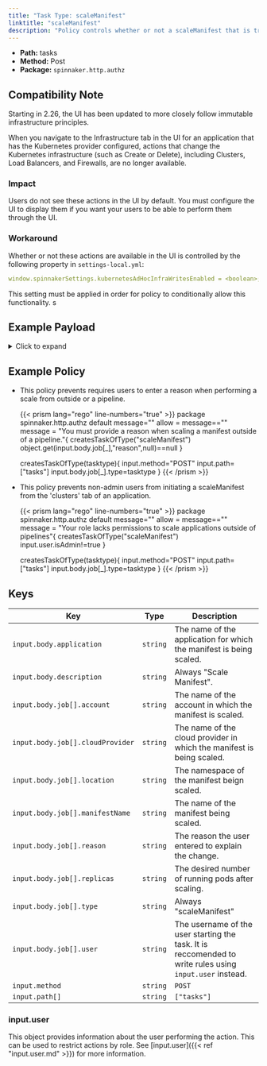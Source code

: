 ```yaml
---
title: "Task Type: scaleManifest"
linktitle: "scaleManifest"
description: "Policy controls whether or not a scaleManifest that is triggered from outside a spinnaker pipeline (e.g. from the ‘Clusters’ tab of an application’s ‘edit’ action) can run."
---
```


- **Path:** tasks
- **Method:** Post
- **Package:** `spinnaker.http.authz`

## Compatibility Note

Starting in 2.26, the UI has been updated to more closely follow immutable infrastructure principles.

When you navigate to the Infrastructure tab in the UI for an application that has the Kubernetes provider configured, actions that change the Kubernetes infrastructure (such as Create or Delete), including Clusters, Load Balancers, and Firewalls, are no longer available.

### Impact

Users do not see these actions in the UI by default. You must configure the UI to display them if you want your users to be able to perform them through the UI.

### Workaround

Whether or not these actions are available in the UI is controlled by the following property in `settings-local.yml`:

```yml
window.spinnakerSettings.kubernetesAdHocInfraWritesEnabled = <boolean>;
```

This setting must be applied in order for policy to conditionally allow this functionality.
s
## Example Payload

<details><summary>Click to expand</summary>

```json
{
  "input": {
    "body": {
      "application": "hostname",
      "description": "Scale manifest",
      "job": [
        {
          "account": "spinnaker",
          "cloudProvider": "kubernetes",
          "location": "staging",
          "manifestName": "deployment hostname",
          "reason": null,
          "replicas": "5",
          "type": "scaleManifest",
          "user": "myUserName"
        }
      ]
    },
    "method": "POST",
    "path": [
      "tasks"
    ],
    "user": {
      "isAdmin": false,
      "roles": [],
      "username": "myUserName"
    }
  }
}
```
</details>

## Example Policy

- This policy prevents requires users to enter a reason when performing a scale from outside or a pipeline.

  {{< prism lang="rego" line-numbers="true" >}}
  package spinnaker.http.authz
  default message=""
  allow = message==""
  message = "You must provide a reason when scaling a manifest outside of a pipeline."{
        createsTaskOfType("scaleManifest")
        object.get(input.body.job[_],"reason",null)==null
  }

  createsTaskOfType(tasktype){
      input.method="POST"
      input.path=["tasks"]
      input.body.job[_].type=tasktype
  }
  {{< /prism >}}

- This policy prevents non-admin users from initiating a scaleManifest from the 'clusters' tab of an application.

  {{< prism lang="rego" line-numbers="true" >}}
  package spinnaker.http.authz
  default message=""
  allow = message==""
  message = "Your role lacks permissions to scale applications outside of pipelines"{
        createsTaskOfType("scaleManifest")
        input.user.isAdmin!=true
  }

  createsTaskOfType(tasktype){
      input.method="POST"
      input.path=["tasks"]
      input.body.job[_].type=tasktype
  }
  {{< /prism >}}

## Keys

| Key                              | Type     | Description                                                                                              |
| -------------------------------- | -------- | -------------------------------------------------------------------------------------------------------- |
| `input.body.application`         | `string` | The name of the application for which the manifest is being scaled.                                      |
| `input.body.description`         | `string` | Always "Scale Manifest".                                                                                 |
| `input.body.job[].account`       | `string` | The name of the account in which the manifest is scaled.                                                 |
| `input.body.job[].cloudProvider` | `string` | The name of the cloud provider in which the manifest is being scaled.                                    |
| `input.body.job[].location`      | `string` | The namespace of the manifest beign scaled.                                                              |
| `input.body.job[].manifestName`  | `string` | The name of the manifest being scaled.                                                                   |
| `input.body.job[].reason`        | `string` | The reason the user entered to explain the change.                                                       |
| `input.body.job[].replicas`      | `string` | The desired number of running pods after scaling.                                                        |
| `input.body.job[].type`          | `string` | Always "scaleManifest"                                                                                   |
| `input.body.job[].user`          | `string` | The username of the user starting the task. It is reccomended to write rules using `input.user` instead. |
| `input.method`                   | `string` | `POST`                                                                                                   |
| `input.path[]`                   | `string` | `["tasks"]`                                                                                              |

### input.user

This object provides information about the user performing the action. This can be used to restrict actions by role. See [input.user]({{< ref "input.user.md" >}}) for more information.
